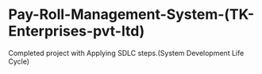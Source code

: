# Pay-Roll-Management-System-(TK-Enterprises-pvt-ltd)
Completed project with Applying SDLC steps.(System Development Life Cycle)
